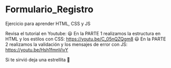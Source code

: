 # Formulario_Registro
Ejercicio para aprender HTML, CSS y JS

Revisa el tutorial en Youtube:
😃 En la PARTE 1 realizamos la estructura en HTML y los estilos con CSS:
https://youtu.be/C_05nQZQgm8
😃 En la PARTE 2 realizamos la validación y los mensajes de error con JS:
https://youtu.be/Hsh1fmnVivY

Si te sirvió deja una estrellita 🤩
